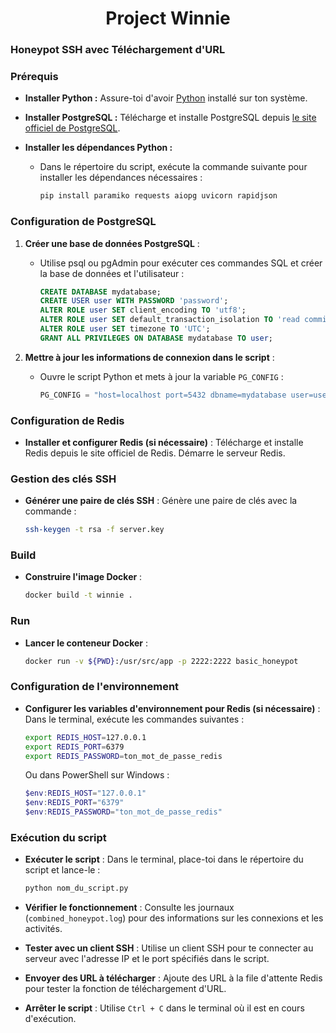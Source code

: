 <h1 align="center">Project Winnie</h1>

### Honeypot SSH avec Téléchargement d'URL

### Prérequis

- **Installer Python :** Assure-toi d'avoir [Python](https://www.python.org/downloads/) installé sur ton système.
  
- **Installer PostgreSQL :** Télécharge et installe PostgreSQL depuis [le site officiel de PostgreSQL](https://www.postgresql.org/download/).
  
- **Installer les dépendances Python :**
  - Dans le répertoire du script, exécute la commande suivante pour installer les dépendances nécessaires :

    ```bash
    pip install paramiko requests aiopg uvicorn rapidjson
    ```

### Configuration de PostgreSQL

1. **Créer une base de données PostgreSQL** :
   - Utilise psql ou pgAdmin pour exécuter ces commandes SQL et créer la base de données et l'utilisateur :

     ```sql
     CREATE DATABASE mydatabase;
     CREATE USER user WITH PASSWORD 'password';
     ALTER ROLE user SET client_encoding TO 'utf8';
     ALTER ROLE user SET default_transaction_isolation TO 'read committed';
     ALTER ROLE user SET timezone TO 'UTC';
     GRANT ALL PRIVILEGES ON DATABASE mydatabase TO user;
     ```

2. **Mettre à jour les informations de connexion dans le script** :
   - Ouvre le script Python et mets à jour la variable `PG_CONFIG` :

     ```python
     PG_CONFIG = "host=localhost port=5432 dbname=mydatabase user=user password=password"
     ```

### Configuration de Redis

- **Installer et configurer Redis (si nécessaire)** : Télécharge et installe Redis depuis le site officiel de Redis. Démarre le serveur Redis.

### Gestion des clés SSH

- **Générer une paire de clés SSH** : Génère une paire de clés avec la commande :

    ```bash
    ssh-keygen -t rsa -f server.key
    ```

### Build

- **Construire l'image Docker** :

    ```bash
    docker build -t winnie .
    ```

### Run

- **Lancer le conteneur Docker** :

    ```bash
    docker run -v ${PWD}:/usr/src/app -p 2222:2222 basic_honeypot
    ```

### Configuration de l'environnement

- **Configurer les variables d'environnement pour Redis (si nécessaire)** : Dans le terminal, exécute les commandes suivantes :

    ```bash
    export REDIS_HOST=127.0.0.1
    export REDIS_PORT=6379
    export REDIS_PASSWORD=ton_mot_de_passe_redis
    ```

  Ou dans PowerShell sur Windows :

    ```powershell
    $env:REDIS_HOST="127.0.0.1"
    $env:REDIS_PORT="6379"
    $env:REDIS_PASSWORD="ton_mot_de_passe_redis"
    ```

### Exécution du script

- **Exécuter le script** : Dans le terminal, place-toi dans le répertoire du script et lance-le :

    ```bash
    python nom_du_script.py
    ```

- **Vérifier le fonctionnement** : Consulte les journaux (`combined_honeypot.log`) pour des informations sur les connexions et les activités.

- **Tester avec un client SSH** : Utilise un client SSH pour te connecter au serveur avec l'adresse IP et le port spécifiés dans le script.

- **Envoyer des URL à télécharger** : Ajoute des URL à la file d'attente Redis pour tester la fonction de téléchargement d'URL.

- **Arrêter le script** : Utilise `Ctrl + C` dans le terminal où il est en cours d'exécution.
